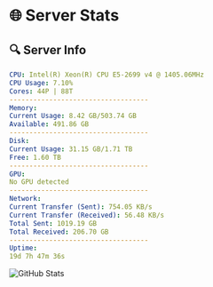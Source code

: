 # 🌐 Server Stats
## 🔍 Server Info
```yaml
CPU: Intel(R) Xeon(R) CPU E5-2699 v4 @ 1405.06MHz
CPU Usage: 7.10%
Cores: 44P | 88T
-----------------------------------
Memory:
Current Usage: 8.42 GB/503.74 GB
Available: 491.86 GB
-----------------------------------
Disk:
Current Usage: 31.15 GB/1.71 TB
Free: 1.60 TB
-----------------------------------
GPU:
No GPU detected
-----------------------------------
Network:
Current Transfer (Sent): 754.05 KB/s
Current Transfer (Received): 56.48 KB/s
Total Sent: 1019.19 GB
Total Received: 206.70 GB
-----------------------------------
Uptime:
19d 7h 47m 36s
```
![GitHub Stats](https://img.shields.io/badge/Updated-2025-05-09_00:56:24-blue)